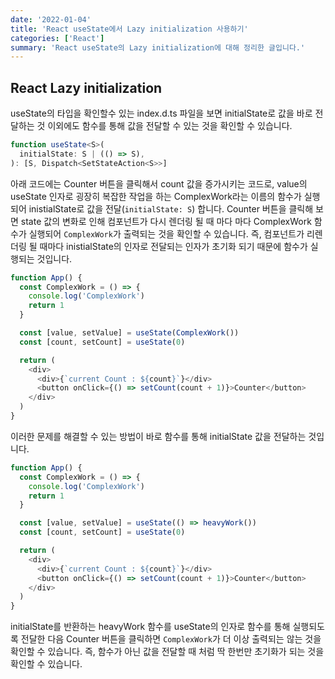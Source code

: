```yaml
---
date: '2022-01-04'
title: 'React useState에서 Lazy initialization 사용하기'
categories: ['React']
summary: 'React useState의 Lazy initialization에 대해 정리한 글입니다.'
---
```


## React Lazy initialization

useState의 타입을 확인할수 있는 index.d.ts 파일을 보면 initialState로 값을 바로 전달하는 것 이외에도 함수를 통해 값을 전달할 수 있는 것을 확인할 수 있습니다.

```ts
function useState<S>(
  initialState: S | (() => S),
): [S, Dispatch<SetStateAction<S>>]
```

아래 코드에는 Counter 버튼을 클릭해서 count 값을 증가시키는 코드로, value의 useState 인자로 굉장히 복잡한 작업을 하는 ComplexWork라는 이름의 함수가 실행되어 inistialState로 값을 전달(`initialState: S`) 합니다. Counter 버튼을 클릭해 보면 state 값의 변화로 인해 컴포넌트가 다시 렌더링 될 때 마다 마다 ComplexWork 함수가 실행되어 `ComplexWork`가 출력되는 것을 확인할 수 있습니다.
즉, 컴포넌트가 리렌더링 될 때마다 inistialState의 인자로 전달되는 인자가 초기화 되기 때문에 함수가 실행되는 것입니다.

```js
function App() {
  const ComplexWork = () => {
    console.log('ComplexWork')
    return 1
  }

  const [value, setValue] = useState(ComplexWork())
  const [count, setCount] = useState(0)

  return (
    <div>
      <div>{`current Count : ${count}`}</div>
      <button onClick={() => setCount(count + 1)}>Counter</button>
    </div>
  )
}
```

이러한 문제를 해결할 수 있는 방법이 바로 함수를 통해 initialState 값을 전달하는 것입니다.

```js
function App() {
  const ComplexWork = () => {
    console.log('ComplexWork')
    return 1
  }

  const [value, setValue] = useState(() => heavyWork())
  const [count, setCount] = useState(0)

  return (
    <div>
      <div>{`current Count : ${count}`}</div>
      <button onClick={() => setCount(count + 1)}>Counter</button>
    </div>
  )
}
```

initialState를 반환하는 heavyWork 함수를 useState의 인자로 함수를 통해 실행되도록 전달한 다음 Counter 버튼을 클릭하면 `ComplexWork`가 더 이상 출력되는 않는 것을 확인할 수 있습니다. 즉, 함수가 아닌 값을 전달할 때 처럼 딱 한번만 초기화가 되는 것을 확인할 수 있습니다.
